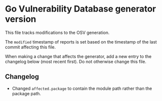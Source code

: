 # Go Vulnerability Database generator version

This file tracks modifications to the OSV generation.

The `modified` timestamp of reports is set based on the timestamp
of the last commit affecting this file.

When making a change that affects the generator, add a new entry
to the changelog below (most recent first). Do not otherwise change
this file.

## Changelog

   * Changed `affected.package` to contain the module path
     rather than the package path.
